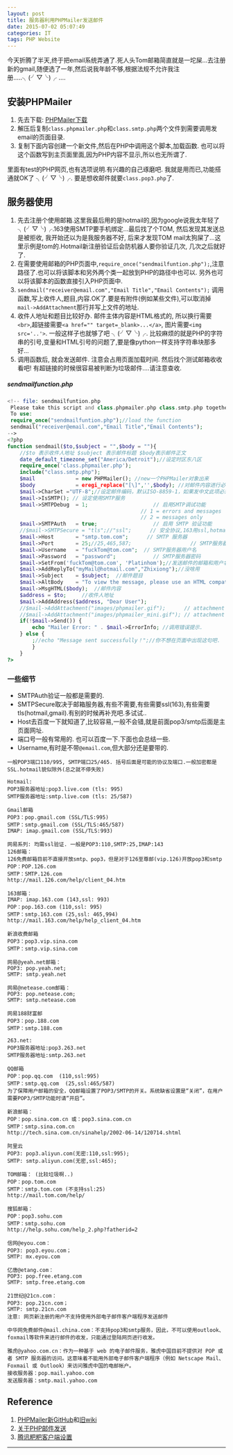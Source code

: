 ```yaml
---
layout: post
title: 服务器利用PHPMailer发送邮件
date: 2015-07-02 05:07:49
categories: IT
tags: PHP Website
---
```


今天折腾了半天,终于把email系统弄通了.死人头Tom邮箱简直就是一坨屎...去注册新的gmail,随便选了一年,然后说我年龄不够,根据法规不允许我注册.....╮(╯▽╰)╭ ....

## 安装PHPMailer

1. 先去下载: [PHPMailer下载](https://github.com/PHPMailer/PHPMailer)
2. 解压后复制`class.phpmailer.php`和`class.smtp.php`两个文件到需要调用发email的页面目录.
3. 复制下面内容创建一个新文件,然后在PHP中调用这个脚本,加载函数. 也可以将这个函数写到主页面里面,因为PHP内容不显示,所以也无所谓了.

里面有test的PHP网页,也有选项说明.有兴趣的自己琢磨吧. 我就是用而已,功能搭通就OK了 ╮(╯▽╰)╭. 要是想收邮件就要`class.pop3.php`了.

## 服务器使用

1. 先去注册个使用邮箱.这里我最后用的是hotmail的,因为google说我太年轻了 ╮(╯▽╰)╭.163使用SMTP要手机绑定...最后找了个TOM, 然后发现其发送总是被拒收, 我开始还以为是我服务器不好, 后来才发现TOM mail太狗屎了...这里示例是tom的.Hotmail新注册验证后会防机器人要你验证几次, 几次之后就好了.
2. 在需要使用邮箱的PHP页面中,`require_once("sendmailfuntion.php");`,注意路径了.也可以将该脚本和另外两个类一起放到PHP的路径中也可以. 另外也可以将该脚本的函数直接引入PHP页面中.
3. `sendmail("receiver@email.com","Email Title","Email Contents");` 调用函数,写上收件人,题目,内容.OK了.要是有附件(例如某些文件),可以取消掉`mail->AddAttachment`那行并写上文件的地址.
4. 收件人地址和题目比较好办. 邮件主体内容是HTML格式的, 所以换行需要`<br>`,超链接需要`<a href="" target=_blank>...</a>`, 图片需要`<img src='..'>`. 一般这样子也就够了吧 ╮(╯▽╰)╭. 比较麻烦的就是PHP的字符串的引号,变量和HTML引号的问题了,要是像python一样支持字符串块那多好...
5. 调用函数后, 就会发送邮件. 注意会占用页面加载时间. 然后找个测试邮箱收收看吧! 有超链接的时候很容易被判断为垃圾邮件....请注意查收.

##### sendmailfunction.php

~~~ php
<!-- file: sendmailfuntion.php
 Please take this script and class.phpmailer.php class.smtp.php together.
 To use: 
 require_once("sendmailfuntion.php");//load the function
 sendmail("receiver@email.com","Email Title","Email Contents");
-->
<?php
function sendmail($to,$subject = "",$body = ""){
    //$to 表示收件人地址 $subject 表示邮件标题 $body表示邮件正文
    date_default_timezone_set("America/Detroit");//设定时区东八区
    require_once('class.phpmailer.php');
    include("class.smtp.php"); 
    $mail             = new PHPMailer(); //new一个PHPMailer对象出来
    $body             = eregi_replace("[\]",'',$body); //对邮件内容进行必要的过滤
    $mail->CharSet ="UTF-8";//设定邮件编码，默认ISO-8859-1，如果发中文此项必须设置，否则乱码
    $mail->IsSMTP(); // 设定使用SMTP服务
    $mail->SMTPDebug  = 1;                     // 启用SMTP调试功能
                                           // 1 = errors and messages
                                           // 2 = messages only
    $mail->SMTPAuth   = true;                  // 启用 SMTP 验证功能
    //$mail->SMTPSecure = "tls";//"ssl";      // 安全协议,163用ssl,hotmail gmail用tls.
    $mail->Host       = "smtp.tom.com";      // SMTP 服务器
    $mail->Port       = 25;//25,465,587;                   // SMTP服务器的端口号
    $mail->Username   = "fuckTom@tom.com";  // SMTP服务器用户名
    $mail->Password   = "password";            // SMTP服务器密码
    $mail->SetFrom('fuckTom@tom.com', 'Platinhom');//发送邮件的邮箱和用户名
    $mail->AddReplyTo("myMail@hotmail.com","Zhixiong");//没啥用
    $mail->Subject    = $subject;  //邮件题目
    $mail->AltBody    = "To view the message, please use an HTML compatible email viewer!"; // optional, comment out and test
    $mail->MsgHTML($body);  //邮件内容
    $address = $to;     //收件人地址
    $mail->AddAddress($address, "Dear User");
    //$mail->AddAttachment("images/phpmailer.gif");      // attachment 
    //$mail->AddAttachment("images/phpmailer_mini.gif"); // attachment
    if(!$mail->Send()) {
        echo "Mailer Error: " . $mail->ErrorInfo; //调用错误提示.
    } else {
        ;//echo "Message sent successfully！";//你不想在页面中出现这句吧.
        }
    }
?>
~~~

### 一些细节

- SMTPAuth验证一般都是需要的.
- SMTPSecure取决于邮箱服务器,有些不需要,有些需要ssl(163),有些需要tls(hotmail,gmail).有别的时候再补充吧.多试试..
- Host去百度一下就知道了,比较容易,一般不会错,就是前面pop3/smtp后面是主页面网址.
- 端口号一般有常用的. 也可以百度一下.下面也会总结一些.
- Username,有时是不带`@email.com`,但大部分还是要带的.

~~~
一般POP3端口110/995, SMTP端口25/465. 括号后面是可能的协议及端口.一般加密都是SSL.hotmail貌似除外(总之就不停失败)

Hotmail:
POP3服务器地址:pop3.live.com (tls: 995)
SMTP服务器地址:smtp.live.com (tls: 25/587)

Gmail邮箱
POP3：pop.gmail.com (SSL/TLS:995)
SMTP：smtp.gmail.com (SSL/TLS:465/587)
IMAP: imap.gmail.com (SSL/TLS:993)

网易系列: 均需ssl验证. 一般是POP3:110,SMTP:25,IMAP:143
126邮箱： 
126免费邮箱目前不直接开放smtp、pop3，但是对于126至尊邮(vip.126)开放pop3和smtp
POP：POP.126.com 
SMTP：SMTP.126.com 
http://mail.126.com/help/client_04.htm 

163邮箱： 
IMAP: imap.163.com (143,ssl: 993)
POP：pop.163.com (110,ssl: 995)
SMTP：smtp.163.com (25,ssl: 465,994)
http://mail.163.com/help/help_client_04.htm 

新浪收费邮箱
POP3：pop3.vip.sina.com
SMTP：smtp.vip.sina.com

网易@yeah.net邮箱： 
POP3: pop.yeah.net;
SMTP: smtp.yeah.net  

网易@netease.com邮箱：
POP3: pop.netease.com;            
SMTP: smtp.netease.com  

网易188财富邮
POP3：pop.188.com
SMTP：smtp.188.com

263.net: 
POP3服务器地址:pop3.263.net 
SMTP服务器地址:smtp.263.net 

QQ邮箱
POP：pop.qq.com  (110,ssl:995)
SMTP：smtp.qq.com  (25,ssl:465/587)
为了保障用户邮箱的安全，QQ邮箱设置了POP3/SMTP的开关。系统缺省设置是“关闭”，在用户需要POP3/SMTP功能时请“开启”。 

新浪邮箱： 
POP：pop.sina.com.cn 或：pop3.sina.com.cn 
SMTP：smtp.sina.com.cn 
http://tech.sina.com.cn/sinahelp/2002-06-14/120714.shtml 

阿里云
POP3: pop3.aliyun.com(无密:110,ssl:995);
SMTP: smtp.aliyun.com(无密,ssl:465);

TOM邮箱： (比较垃圾啊..)
POP：pop.tom.com 
SMTP：smtp.tom.com (不支持ssl:25)
http://mail.tom.com/help/ 

搜狐邮箱： 
POP：pop3.sohu.com 
SMTP：smtp.sohu.com 
http://help.sohu.com/help_2.php?fatherid=2 

信网@eyou.com：         
POP3: pop3.eyou.com；               
SMTP: mx.eyou.com 

亿唐@etang.com：　      
POP3: pop.free.etang.com            
SMTP: smtp.free.etang.com  

21世纪@21cn.com： 　
POP3: pop.21cn.com； 　　　　　
SMTP: smtp.21cn.com 
注意: 网页新注册的用户不支持使用外部电子邮件客户端程序发送邮件 

中华网免费邮件@mail.china.com：不支持pop3和smtp服务，因此，不可以使用outlook、foxmail等软件来进行邮件的收发，只能通过登陆网页进行收发。 

雅虎@yahoo.com.cn：作为一种基于 web 的电子邮件服务，雅虎中国目前不提供对 POP 或者 SMTP 服务器的访问。这意味着不能用外部电子邮件客户端程序（例如 Netscape Mail、Foxmail 或 Outlook）来访问雅虎中国的电邮帐户。 
接收服务器：pop.mail.yahoo.com
发送服务器：smtp.mail.yahoo.com

~~~

## Reference

1. [PHPMailer新GitHub](https://github.com/PHPMailer/PHPMailer)和[旧wiki](https://code.google.com/a/apache-extras.org/p/phpmailer/)
2. [关于PHP邮件发送](http://www.cnblogs.com/sinllychen/p/3243034.html)
3. [腾讯粑粑客户端设置](http://service.exmail.qq.com/cgi-bin/help?subtype=1&id=28&no=1000564)
---
